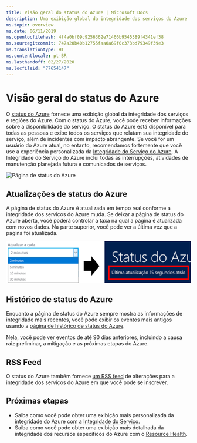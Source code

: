 ```yaml
---
title: Visão geral do status do Azure | Microsoft Docs
description: Uma exibição global da integridade dos serviços do Azure
ms.topic: overview
ms.date: 06/11/2019
ms.openlocfilehash: 4f4a0bf09c9256362e71466b9545389f4341ef38
ms.sourcegitcommit: 747a20b40b12755faa0a69f0c373bd79349f39e3
ms.translationtype: HT
ms.contentlocale: pt-BR
ms.lasthandoff: 02/27/2020
ms.locfileid: "77654147"
---
```

# <a name="azure-status-overview"></a>Visão geral do status do Azure

O [status do Azure](https://status.azure.com/status/) fornece uma exibição global da integridade dos serviços e regiões do Azure. Com o status do Azure, você pode receber informações sobre a disponibilidade do serviço. O status do Azure está disponível para todas as pessoas e exibe todos os serviços que relatam sua integridade de serviço, além de incidentes com impacto abrangente. Se você for um usuário do Azure atual, no entanto, recomendamos fortemente que você use a experiência personalizada da [Integridade do Serviço do Azure](https://aka.ms/azureservicehealth). A Integridade do Serviço do Azure inclui todas as interrupções, atividades de manutenção planejada futura e comunicados de serviços.

![Página de status do Azure](./media/azure-status-overview/azure-status.PNG)

## <a name="azure-status-updates"></a>Atualizações de status do Azure

A página de status do Azure é atualizada em tempo real conforme a integridade dos serviços do Azure muda. Se deixar a página de status do Azure aberta, você poderá controlar a taxa na qual a página é atualizada com novos dados. Na parte superior, você pode ver a última vez que a página foi atualizada.

![Atualização do status do Azure](./media/azure-status-overview/update.PNG)

## <a name="azure-status-history"></a>Histórico de status do Azure

Enquanto a página de status do Azure sempre mostra as informações de integridade mais recentes, você pode exibir os eventos mais antigos usando a [página de histórico de status do Azure](https://status.azure.com/status/history/).

Nela, você pode ver eventos de até 90 dias anteriores, incluindo a causa raiz preliminar, a mitigação e as próximas etapas do Azure.

## <a name="rss-feed"></a>RSS Feed

O status do Azure também fornece [um RSS feed](https://status.azure.com/status/feed/) de alterações para a integridade dos serviços do Azure em que você pode se inscrever.

## <a name="next-steps"></a>Próximas etapas

* Saiba como você pode obter uma exibição mais personalizada da integridade do Azure com a [Integridade do Serviço](./service-health-overview.md).
* Saiba como você pode obter uma exibição mais detalhada da integridade dos recursos específicos do Azure com o [Resource Health](./resource-health-overview.md).
